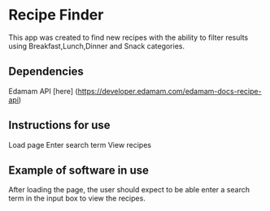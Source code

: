 
# Recipe Finder
This app was created to find new recipes with the ability to filter results using Breakfast,Lunch,Dinner and Snack categories.

## Dependencies

Edamam API [here] (https://developer.edamam.com/edamam-docs-recipe-api) 


## Instructions for use
Load page
Enter search term
View recipes 

## Example of software in use
After loading the page, the user should expect to be able enter a search term in the input box to view the recipes. 
